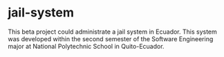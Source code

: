# jail-system
This beta project could administrate a jail system in Ecuador. This system was developed within the second semester of the Software Engineering major at National Polytechnic School in Quito-Ecuador.
